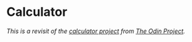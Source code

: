 # Calculator

_This is a revisit of the [calculator project](https://www.theodinproject.com/lessons/foundations-calculator)
from [The Odin Project](https://www.theodinproject.com/)._